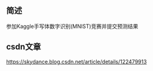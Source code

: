 ## 简述
参加Kaggle手写体数字识别(MNIST)竞赛并提交预测结果

## csdn文章
https://skydance.blog.csdn.net/article/details/122479913
